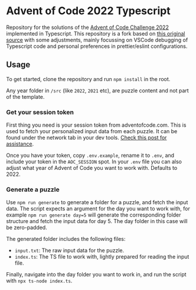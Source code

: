 # Advent of Code 2022 Typescript

Repository for the solutions of the [Advent of Code Challenge 2022](https://adventofcode.com/) implemented in Typescript. This repository is a fork based on [this original source](https://github.com/conuko/advent-of-code-typescript) with some adjustments, mainly focussing on VSCode debugging of Typescript code and personal preferences in prettier/eslint configurations.

## Usage

To get started, clone the repository and run `npm install` in the root.

Any year folder in `/src` (like `2022`, `2021` etc), are puzzle content and not part of the template.

### Get your session token

First thing you need is your session token from adventofcode.com. This is used to fetch your personalized input data from each puzzle. It can be found under the network tab in your dev tools. [Check this post for assistance](https://github.com/wimglenn/advent-of-code-wim/issues/1).

Once you have your token, copy `.env.example`, rename it to `.env`, and include your token in the `AOC_SESSION` spot. In your `.env` file you can also adjust what year of Advent of Code you want to work with. Defaults to 2022.

### Generate a puzzle

Use `npm run generate` to generate a folder for a puzzle, and fetch the input data. The script expects an argument for the day you want to work with, for example `npm run generate day=5` will generate the corresponding folder structure and fetch the input data for day 5. The day folder in this case will be zero-padded.

The generated folder includes the following files:

- `input.txt`: The raw input data for the puzzle.
- `index.ts`: The TS file to work with, lightly prepared for reading the input file.

Finally, navigate into the day folder you want to work in, and run the script with `npx ts-node index.ts`.
